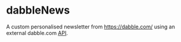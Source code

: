 # dabbleNews
A custom personalised newsletter from https://dabble.com/ using an external dabble.com [API](https://github.com/Jeadie/godabble).
